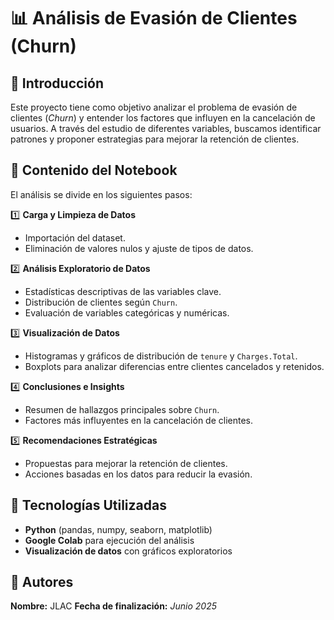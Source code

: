 # 📊 Análisis de Evasión de Clientes (Churn)

## 🔹 Introducción
Este proyecto tiene como objetivo analizar el problema de evasión de clientes (*Churn*) y entender los factores que influyen en la cancelación de usuarios. A través del estudio de diferentes variables, buscamos identificar patrones y proponer estrategias para mejorar la retención de clientes.

## 🔹 Contenido del Notebook
El análisis se divide en los siguientes pasos:

1️⃣ **Carga y Limpieza de Datos**  
   - Importación del dataset.  
   - Eliminación de valores nulos y ajuste de tipos de datos.  

2️⃣ **Análisis Exploratorio de Datos**  
   - Estadísticas descriptivas de las variables clave.  
   - Distribución de clientes según `Churn`.  
   - Evaluación de variables categóricas y numéricas.  

3️⃣ **Visualización de Datos**  
   - Histogramas y gráficos de distribución de `tenure` y `Charges.Total`.  
   - Boxplots para analizar diferencias entre clientes cancelados y retenidos.  

4️⃣ **Conclusiones e Insights**  
   - Resumen de hallazgos principales sobre `Churn`.  
   - Factores más influyentes en la cancelación de clientes.  

5️⃣ **Recomendaciones Estratégicas**  
   - Propuestas para mejorar la retención de clientes.  
   - Acciones basadas en los datos para reducir la evasión.  

## 🔹 Tecnologías Utilizadas
- **Python** (pandas, numpy, seaborn, matplotlib)
- **Google Colab** para ejecución del análisis
- **Visualización de datos** con gráficos exploratorios  

## 🔹 Autores
**Nombre:** JLAC 
**Fecha de finalización:** _Junio 2025_  

